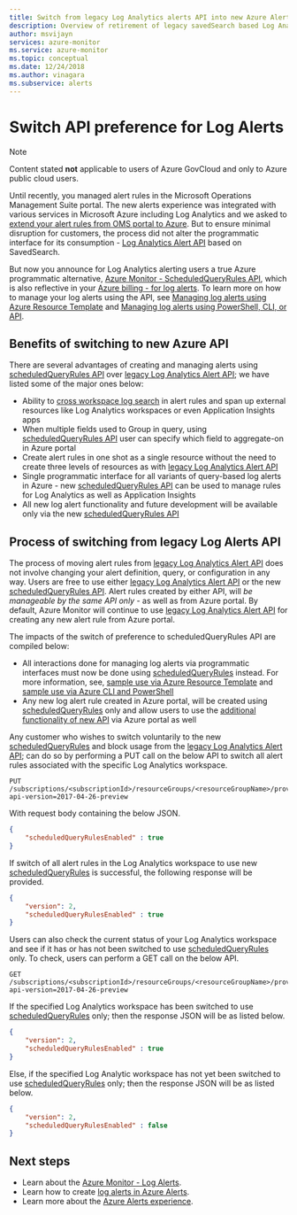 ```yaml
---
title: Switch from legacy Log Analytics alerts API into new Azure Alerts API
description: Overview of retirement of legacy savedSearch based Log Analytics Alert API and process to switch alert rules to new ScheduledQueryRules API, with details addressing common customer concerns.
author: msvijayn
services: azure-monitor
ms.service: azure-monitor
ms.topic: conceptual
ms.date: 12/24/2018
ms.author: vinagara
ms.subservice: alerts
---
```

# Switch API preference for Log Alerts

> [!NOTE]
> Content stated **not** applicable to users of Azure GovCloud and only to Azure public cloud users.  

Until recently, you managed alert rules in the Microsoft Operations Management Suite portal. The new alerts experience was integrated with various services in Microsoft Azure including Log Analytics and we asked to [extend your alert rules from OMS portal to Azure](alerts-extend.md). But to ensure minimal disruption for customers, the process did not alter the programmatic interface for its consumption - [Log Analytics Alert API](api-alerts.md) based on SavedSearch.

But now you announce for Log Analytics alerting users a true Azure programmatic alternative, [Azure Monitor - ScheduledQueryRules API](https://docs.microsoft.com/rest/api/monitor/scheduledqueryrules), which is also reflective in your [Azure billing - for log alerts](alerts-unified-log.md#pricing-and-billing-of-log-alerts). To learn more on how to manage your log alerts using the API, see [Managing log alerts using Azure Resource Template](alerts-log.md#managing-log-alerts-using-azure-resource-template) and [Managing log alerts using PowerShell, CLI, or API](alerts-log.md#managing-log-alerts-using-powershell-cli-or-api).

## Benefits of switching to new Azure API

There are several advantages of creating and managing alerts using [scheduledQueryRules API](https://docs.microsoft.com/rest/api/monitor/scheduledqueryrules) over [legacy Log Analytics Alert API](api-alerts.md); we have listed some of the major ones below:

- Ability to [cross workspace log search](../log-query/cross-workspace-query.md) in alert rules and span up external resources like Log Analytics workspaces or even Application Insights apps
- When multiple fields used to Group in query, using [scheduledQueryRules API](https://docs.microsoft.com/rest/api/monitor/scheduledqueryrules) user can specify which field to aggregate-on in Azure portal
- Create alert rules in one shot as a single resource without the need to create three levels of resources as with [legacy Log Analytics Alert API](api-alerts.md)
- Single programmatic interface for all variants of query-based log alerts in Azure -  new [scheduledQueryRules API](https://docs.microsoft.com/rest/api/monitor/scheduledqueryrules) can be used to manage rules for Log Analytics as well as Application Insights
- All new log alert functionality and future development will be available only via the new [scheduledQueryRules API](https://docs.microsoft.com/rest/api/monitor/scheduledqueryrules)

## Process of switching from legacy Log Alerts API

The process of moving alert rules from [legacy Log Analytics Alert API](api-alerts.md) does not involve changing your alert definition, query, or configuration in any way. Users are free to use either [legacy Log Analytics Alert API](api-alerts.md) or the new [scheduledQueryRules API](https://docs.microsoft.com/rest/api/monitor/scheduledqueryrules). Alert rules created by either API, will *be manageable by the same API only* - as well as from Azure portal. By default, Azure Monitor will continue to use [legacy Log Analytics Alert API](api-alerts.md) for creating any new alert rule from Azure portal.

The impacts of the switch of preference to scheduledQueryRules API are compiled below:

- All interactions done for managing log alerts via programmatic interfaces must now be done using [scheduledQueryRules](https://docs.microsoft.com/rest/api/monitor/scheduledqueryrules) instead. For more information, see, [sample use via Azure Resource Template](alerts-log.md#managing-log-alerts-using-azure-resource-template) and [sample use via Azure CLI and PowerShell](alerts-log.md#managing-log-alerts-using-powershell-cli-or-api)
- Any new log alert rule created in Azure portal, will be created using [scheduledQueryRules](https://docs.microsoft.com/rest/api/monitor/scheduledqueryrules) only and allow users to use the [additional functionality of new API](#Benefits-of-switching-to-new-Azure-API) via Azure portal as well

Any customer who wishes to switch voluntarily to the new [scheduledQueryRules](https://docs.microsoft.com/rest/api/monitor/scheduledqueryrules) and block usage from the [legacy Log Analytics Alert API](api-alerts.md); can do so by performing a PUT call on the below API to switch all alert rules associated with the specific Log Analytics workspace.

```
PUT /subscriptions/<subscriptionId>/resourceGroups/<resourceGroupName>/providers/Microsoft.OperationalInsights/workspaces/<workspaceName>/alertsversion?api-version=2017-04-26-preview
```

With request body containing the below JSON.

```json
{
    "scheduledQueryRulesEnabled" : true
}
```

If switch of all alert rules in the Log Analytics workspace to use new [scheduledQueryRules](https://docs.microsoft.com/rest/api/monitor/scheduledqueryrules) is successful, the following response will be provided.

```json
{
    "version": 2,
    "scheduledQueryRulesEnabled" : true
}
```

Users can also check the current status of your Log Analytics workspace and see if it has or has not been switched to use [scheduledQueryRules](https://docs.microsoft.com/rest/api/monitor/scheduledqueryrules) only. To check, users can perform a GET call on the below API.

```
GET /subscriptions/<subscriptionId>/resourceGroups/<resourceGroupName>/providers/Microsoft.OperationalInsights/workspaces/<workspaceName>/alertsversion?api-version=2017-04-26-preview
```

If the specified Log Analytics workspace has been switched to use [scheduledQueryRules](https://docs.microsoft.com/rest/api/monitor/scheduledqueryrules) only; then the response JSON will be as listed below.

```json
{
    "version": 2,
    "scheduledQueryRulesEnabled" : true
}
```
Else, if the specified Log Analytic workspace has not yet been switched to use [scheduledQueryRules](https://docs.microsoft.com/rest/api/monitor/scheduledqueryrules) only; then the response JSON will be as listed below.

```json
{
    "version": 2,
    "scheduledQueryRulesEnabled" : false
}
```

## Next steps

- Learn about the [Azure Monitor - Log Alerts](alerts-unified-log.md).
- Learn how to create [log alerts in Azure Alerts](alerts-log.md).
- Learn more about the [Azure Alerts experience](../../azure-monitor/platform/alerts-overview.md).

